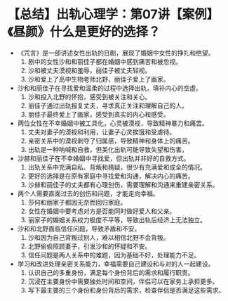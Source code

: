 # 【总结】出轨心理学：第07讲【案例】《昼颜》什么是更好的选择？

-   《咒言》是一部讲述女性出轨的日剧，展现了婚姻中女性的挣扎和绝望。
    1.  剧中的女性沙和和丽佳子都在婚姻中感到痛苦和被忽视。
    2.  沙和被丈夫漠视和羞辱，丽佳子被丈夫轻视。
    3.  沙和爱上了高中生物老师北野，丽佳子爱上了画家。
-   沙和和丽佳子在寻找爱和温柔的过程中选择出轨，填补内心的空虚。
    1.  沙和投入北野的怀抱，感受到被关注和关心。
    2.  丽佳子通过出轨报复丈夫，寻求真正关注和理解自己的人。
    3.  丽佳子最终爱上了画家，感受到真实的内心和感受。
-   两位女性在不幸婚姻中被工具化，心灵被漠视，导致精神暴力和痛苦。
    1.  丈夫对妻子的漠视和利用，让妻子心灵挨饿和受虐待。
    2.  亲密关系中的漠视剥夺了归属感，导致精神和身体上的痛苦。
    3.  出轨是一种呐喊和自救，但美化出轨可能导致失望和伤害。
-   沙赫和丽佳子在不幸婚姻中寻找爱，但出轨并非好的自救方式。
    1.  出轨关系中充满自私、背叛和猜疑，很少有充满爱和成全的情况。
    2.  更好的选择是在原有家庭中寻找爱和沟通，解决内心的痛苦。
    3.  沙赫和丽佳子的丈夫都有心理创伤，需要理解和沟通来重建亲密关系。
-   两个人需要直面过去的创伤和问题，才能走向幸福。
    1.  莎何和丽家子都因无奈而回归家庭。
    2.  女性在婚姻中要考虑对方是否能同时做好爱人和父亲。
    3.  丽家子的婚姻关系权力极度不平等，导致出轨后经济上无法独立。
-   沙和和北野面临信任问题，导致矛盾和不安。
    1.  沙和因为自己背叛过别人，难以相信北野不会背叛。
    2.  北野偷偷照顾妻子，引发沙和的怀疑和不安。
    3.  信任问题是两人关系中的难题，因为基础不好，处理能力不足。
-   学习和改进处理亲密关系能力，幸福需要自己建设和与对的人一起建设。
    1.  认识自己的多重身份，满足每个身份背后的需求和履行职责。
    2.  沉浸在主要身份中需要独处时间和空间，伴侣可以在家务上承担更多。
    3.  写下最主要的三个身份和身份背后的需求，检查伴侣是否满足这些需求。